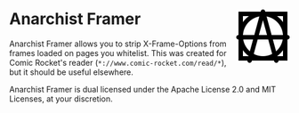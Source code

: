# <img align="right" src="icon.svg"> Anarchist Framer

Anarchist Framer allows you to strip X-Frame-Options from frames loaded on
pages you whitelist. This was created for Comic Rocket's reader
(`*://www.comic-rocket.com/read/*`), but it should be useful elsewhere.

Anarchist Framer is dual licensed under the Apache License 2.0 and MIT
Licenses, at your discretion.
